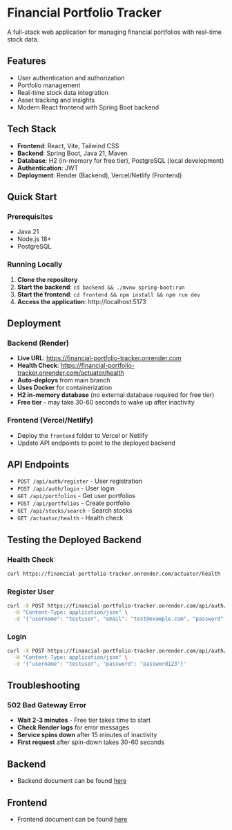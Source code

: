 # Financial Portfolio Tracker

A full-stack web application for managing financial portfolios with real-time stock data.

## Features

- User authentication and authorization
- Portfolio management
- Real-time stock data integration
- Asset tracking and insights
- Modern React frontend with Spring Boot backend

## Tech Stack

- **Frontend**: React, Vite, Tailwind CSS
- **Backend**: Spring Boot, Java 21, Maven
- **Database**: H2 (in-memory for free tier), PostgreSQL (local development)
- **Authentication**: JWT
- **Deployment**: Render (Backend), Vercel/Netlify (Frontend)

## Quick Start

### Prerequisites

- Java 21
- Node.js 18+
- PostgreSQL

### Running Locally

1. **Clone the repository**
2. **Start the backend**: `cd backend && ./mvnw spring-boot:run`
3. **Start the frontend**: `cd frontend && npm install && npm run dev`
4. **Access the application**: http://localhost:5173

## Deployment

### Backend (Render)

- **Live URL**: https://financial-portfolio-tracker.onrender.com
- **Health Check**: https://financial-portfolio-tracker.onrender.com/actuator/health
- **Auto-deploys** from main branch
- **Uses Docker** for containerization
- **H2 in-memory database** (no external database required for free tier)
- **Free tier** - may take 30-60 seconds to wake up after inactivity

### Frontend (Vercel/Netlify)

- Deploy the `frontend` folder to Vercel or Netlify
- Update API endpoints to point to the deployed backend

## API Endpoints

- `POST /api/auth/register` - User registration
- `POST /api/auth/login` - User login
- `GET /api/portfolios` - Get user portfolios
- `POST /api/portfolios` - Create portfolio
- `GET /api/stocks/search` - Search stocks
- `GET /actuator/health` - Health check

## Testing the Deployed Backend

### Health Check

```bash
curl https://financial-portfolio-tracker.onrender.com/actuator/health
```

### Register User

```bash
curl -X POST https://financial-portfolio-tracker.onrender.com/api/auth/register \
  -H "Content-Type: application/json" \
  -d '{"username": "testuser", "email": "test@example.com", "password": "password123"}'
```

### Login

```bash
curl -X POST https://financial-portfolio-tracker.onrender.com/api/auth/login \
  -H "Content-Type: application/json" \
  -d '{"username": "testuser", "password": "password123"}'
```

## Troubleshooting

### 502 Bad Gateway Error

- **Wait 2-3 minutes** - Free tier takes time to start
- **Check Render logs** for error messages
- **Service spins down** after 15 minutes of inactivity
- **First request** after spin-down takes 30-60 seconds

## Backend

- Backend document can be found [here](./backend/README.md)

## Frontend

- Frontend document can be found [here](./frontend/README.md)
